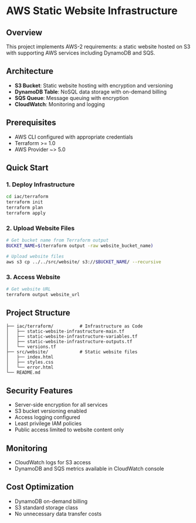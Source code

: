 # AWS Static Website Infrastructure

## Overview

This project implements AWS-2 requirements: a static website hosted on S3 with supporting AWS services including DynamoDB and SQS.

## Architecture

- **S3 Bucket**: Static website hosting with encryption and versioning
- **DynamoDB Table**: NoSQL data storage with on-demand billing
- **SQS Queue**: Message queuing with encryption
- **CloudWatch**: Monitoring and logging

## Prerequisites

- AWS CLI configured with appropriate credentials
- Terraform >= 1.0
- AWS Provider ~> 5.0

## Quick Start

### 1. Deploy Infrastructure

```bash
cd iac/terraform
terraform init
terraform plan
terraform apply
```

### 2. Upload Website Files

```bash
# Get bucket name from Terraform output
BUCKET_NAME=$(terraform output -raw website_bucket_name)

# Upload website files
aws s3 cp ../../src/website/ s3://$BUCKET_NAME/ --recursive
```

### 3. Access Website

```bash
# Get website URL
terraform output website_url
```

## Project Structure

```
├── iac/terraform/          # Infrastructure as Code
│   ├── static-website-infrastructure-main.tf
│   ├── static-website-infrastructure-variables.tf
│   ├── static-website-infrastructure-outputs.tf
│   └── versions.tf
├── src/website/            # Static website files
│   ├── index.html
│   ├── styles.css
│   └── error.html
└── README.md
```

## Security Features

- Server-side encryption for all services
- S3 bucket versioning enabled
- Access logging configured
- Least privilege IAM policies
- Public access limited to website content only

## Monitoring

- CloudWatch logs for S3 access
- DynamoDB and SQS metrics available in CloudWatch console

## Cost Optimization

- DynamoDB on-demand billing
- S3 standard storage class
- No unnecessary data transfer costs